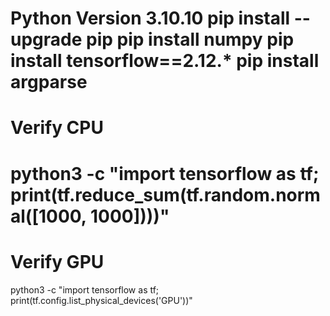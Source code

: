 Python Version 3.10.10
pip install --upgrade pip
pip install numpy
pip install tensorflow==2.12.*
pip install argparse
================================================
Verify CPU
================================================
python3 -c "import tensorflow as tf; print(tf.reduce_sum(tf.random.normal([1000, 1000])))"
===============================================
Verify GPU
===============================================
python3 -c "import tensorflow as tf; print(tf.config.list_physical_devices('GPU'))"

